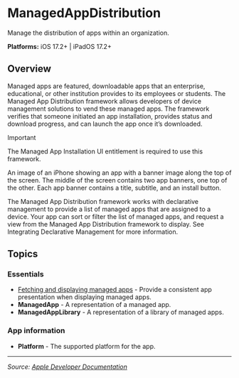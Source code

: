 # ManagedAppDistribution

Manage the distribution of apps within an organization.

**Platforms:** iOS 17.2+ | iPadOS 17.2+

## Overview
Managed apps are featured, downloadable apps that an enterprise, educational, or other institution provides to its employees or students. The Managed App Distribution framework allows developers of device management solutions to vend these managed apps. The framework verifies that someone initiated an app installation, provides status and download progress, and can launch the app once it’s downloaded.

Important

The Managed App Installation UI entitlement is required to use this framework.

An image of an iPhone showing an app with a banner image along the top of the screen. The middle of the screen contains two app banners, one top of the other. Each app banner contains a title, subtitle, and an install button.

The Managed App Distribution framework works with declarative management to provide a list of managed apps that are assigned to a device. Your app can sort or filter the list of managed apps, and request a view from the Managed App Distribution framework to display. See Integrating Declarative Management for more information.

## Topics

### Essentials
- [Fetching and displaying managed apps](https://developer.apple.com/documentation/managedappdistribution/fetching_and_displaying_managed_apps) - Provide a consistent app presentation when displaying managed apps.
- **ManagedApp** - A representation of a managed app.
- **ManagedAppLibrary** - A representation of a library of managed apps.
### App information
- **Platform** - The supported platform for the app.

---

*Source: [Apple Developer Documentation](https://developer.apple.com/documentation/ManagedAppDistribution)*
